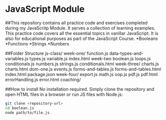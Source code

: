 # JavaScript Module

##This repository contains all practice code and exercises completed during my JavaScritp Module. It serves a collection of learning examples.
This practice code covers all the essential topics in vanillar JavaScript. It is also for educational purposes as part of the JavaScript Course.
*Booleans
*Functions
*Strings
*Numbers

##Folder Structure
js-class/
week-one/
function.js
data-types-and-variables.js
types.js
variable.js
index.html
week-two
boolean.js
loops.js
conditionals.js
numbers.js
strings.js
conditionals.html
week-three/
charts.js
charts.html
dom-one.js
events.js
forms-and-tables.js
forms-and-tables.html
index.html
package.json
week-four/
export.js
math.js
oop.js
pdf.js
pdf.html
errorHandling.js
error.html
coaching/

##How to install
No installation required. Simply clone the repository and open HTML files in a browser or run JS files with Node.js:
```bash
git clone <repository-url>
cd boolean.js
node path/to/file.js

 






